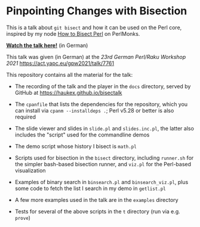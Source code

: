 
Pinpointing Changes with Bisection
==================================

This is a talk about `git bisect` and how it can be used on the Perl core,
inspired by my node [How to Bisect Perl](https://www.perlmonks.org/?node_id=11110663) on PerlMonks.

**[Watch the talk here!](https://haukex.github.io/bisectalk)** (in German)

This talk was given (in German) at the *23rd German Perl/Raku Workshop 2021*
<https://act.yapc.eu/gpw2021/talk/7761>

This repository contains all the material for the talk:

- The recording of the talk and the player in the `docs` directory,
  served by GitHub at <https://haukex.github.io/bisectalk>

- The `cpanfile` that lists the dependencies for the repository,
  which you can install via `cpanm --installdeps .`;
  Perl v5.28 or better is also required

- The slide viewer and slides in `slide.pl` and `slides.inc.pl`,
  the latter also includes the "script" used for the commandline demos

- The demo script whose history I bisect is `math.pl`

- Scripts used for bisection in the `bisect` directory, including
  `runner.sh` for the simpler bash-based bisection runner,
  and `viz.pl` for the Perl-based visualization

- Examples of binary search in `binsearch.pl` and `binsearch_viz.pl`,
  plus some code to fetch the list I search in my demo in `getlist.pl`

- A few more examples used in the talk are in the `examples` directory

- Tests for several of the above scripts in the `t` directory
  (run via e.g. `prove`)

